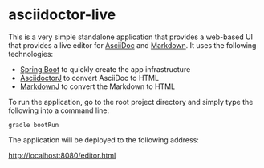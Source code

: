 # asciidoctor-live

This is a very simple standalone application that provides a web-based UI that provides a live editor for [AsciiDoc](http://www.asciidoc.org) and [Markdown](http://daringfireball.net/projects/markdown/). It uses the following technologies:

* [Spring Boot](http://projects.spring.io/spring-boot/) to quickly create the app infrastructure
* [AsciidoctorJ](https://github.com/asciidoctor/asciidoctorj) to convert AsciiDoc to HTML
* [MarkdownJ](https://github.com/myabc/markdownj) to convert the Markdown to HTML

To run the application, go to the root project directory and simply type the following into a command line:

`gradle bootRun`

The application will be deployed to the following address:

[http://localhost:8080/editor.html](http://localhost:8080/editor.html)
